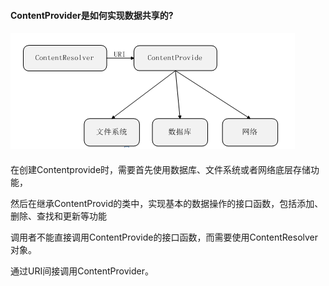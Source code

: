 #### **ContentProvider是如何实现数据共享的?**

#### ![](/assets/Contentprovide.png)

#### 

在创建Contentprovide时，需要首先使用数据库、文件系统或者网络底层存储功能，

然后在继承ContentProvid的类中，实现基本的数据操作的接口函数，包括添加、删除、查找和更新等功能

调用者不能直接调用ContentProvide的接口函数，而需要使用ContentResolver对象。

通过URI间接调用ContentProvider。

